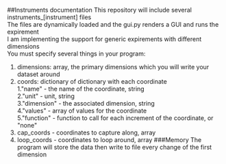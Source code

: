 ##Instruments documentation 
This repository will include several instruments_[instrument] files  
The files are dynamically loaded and the gui.py renders a GUI and runs the expirement  
I am implementing the support for generic expirements with different dimensions  
You must specify several things in your program:

1. dimensions: array, the primary dimensions which you will write your dataset around  
2. coords: dictionary of dictionary with each coordinate  
    1."name" - the name of the coordinate, string  
    2."unit" - unit, string  
    3."dimension" - the associated dimension, string  
    4."values" - array of values for the coordinate  
    5."function" - function to call for each increment of the coordinate, or "none"
3. cap_coords - coordinates to capture along, array
4. loop_coords - coordinates to loop around, array 
###Memory 
The program will store the data then write to file every change of the first dimension
